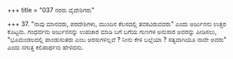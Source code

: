 +++
title = "037 ನರರು ವೈದೇಶಿಗರು"

+++
37. "ನಾವು ಮಾನವರು, ಪರದೇಶಿಗಳು, ಮುಂದಿನ ಕೆಲಸದಲ್ಲಿ ತವಕವಿರುವವರು" ಎಂದು ಅರ್ಜುನನು ಉತ್ತರ ಕೊಟ್ಟನು. ಗಂಧರ್ವನು ಅರ್ಜುನನನ್ನು ಉಪಚಾರ ಮಾಡಿ ಬಗೆ ಬಗೆಯ ಗುಣಗಳ ಅನುಸಾರ ಅವರನ್ನು ಪೀಡಿಸಲು, "ಭೂಮಂಡಲದಲ್ಲಿ ಪಾಂಡುಸುತರು ಎಂಬ ಅರಸುಗಳಿಲ್ಲವೆ ? ನೀನು ಕೇಳಿ ಬಲ್ಲೆಯಾ ? ಸತ್ಯವಾಗಿಯೂ ನಾವೇ ಅವರು" ಎಂದು ನಗುತ್ತ ಕಲಿಪಾರ್ಥನು ಹೇಳಿದನು.